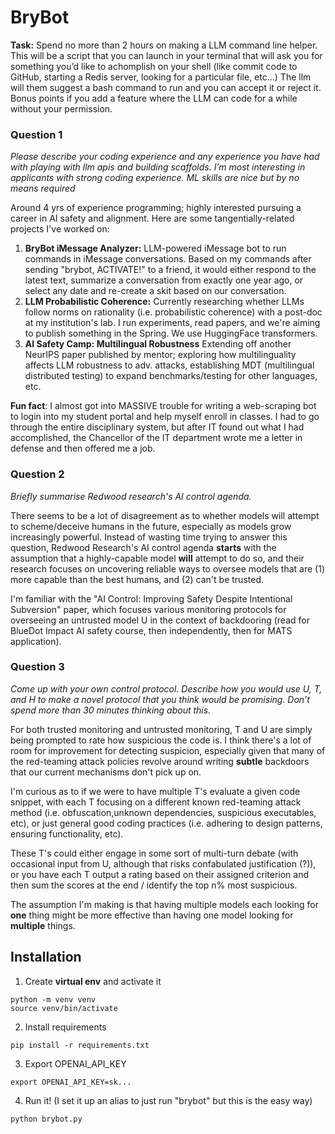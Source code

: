 # BryBot 

**Task:** Spend no more than 2 hours on making a LLM command line helper. This will be a script that you can launch in your terminal that will ask you for something you’d like to achomplish on your shell (like commit code to GitHub, starting a Redis server, looking for a particular file, etc…) The llm will them suggest a bash command to run and you can accept it or reject it. Bonus points if you add a feature where the LLM can code for a while without your permission.


### Question 1
*Please describe your coding experience and any experience you have had with playing with llm apis and building scaffolds. I’m most interesting in applicants with strong coding experience. ML skills are nice but by no means required*

Around 4 yrs of experience programming; highly interested pursuing a career in AI safety and alignment. Here are some tangentially-related projects I've worked on:

1. **BryBot iMessage Analyzer:** LLM-powered iMessage bot to run commands in iMessage conversations. Based on my commands after sending "brybot, ACTIVATE!" to a friend, it would either respond to the latest text, summarize a conversation from exactly one year ago, or select any date and re-create a skit based on our conversation.
2. **LLM Probabilistic Coherence:** Currently researching whether LLMs follow norms on rationality (i.e. probabilistic coherence) with a post-doc at my institution's lab. I run experiments, read papers, and we're aiming to publish something in the Spring. We use HuggingFace transformers.
3. **AI Safety Camp: Multilingual Robustness** Extending off another NeurIPS paper published by mentor; exploring how multilinguality affects LLM robustness to adv. attacks, establishing MDT (multilingual distributed testing) to expand benchmarks/testing for other languages, etc. 

**Fun fact**: I almost got into MASSIVE trouble for writing a web-scraping bot to login into my student portal and help myself enroll in classes. I had to go through the entire disciplinary system, but after IT found out what I had accomplished, the Chancellor of the IT department wrote me a letter in defense and then offered me a job.

### Question 2
*Briefly summarise Redwood research's AI control agenda.*

There seems to be a lot of disagreement as to whether models will attempt to scheme/deceive humans in the future, especially as models grow increasingly powerful. Instead of wasting time trying to answer this question, Redwood Research's AI control agenda **starts** with the assumption that a highly-capable model **will** attempt to do so, and their research focuses on uncovering reliable ways to oversee models that are (1) more capable than the best humans, and (2) can't be trusted.

I'm familiar with the "AI Control: Improving Safety Despite Intentional Subversion" paper, which focuses various monitoring protocols for overseeing an untrusted model U in the context of backdooring (read for BlueDot Impact AI safety course, then independently, then for MATS application).

### Question 3
*Come up with your own control protocol. Describe how you would use U, T, and H to make a novel protocol that you think would be promising. Don’t spend more than 30 minutes thinking about this.* 

For both trusted monitoring and untrusted monitoring, T and U are simply being prompted to rate how suspicious the code is. I think there's a lot of room for improvement for detecting suspicion, especially given that many of the red-teaming attack policies revolve around writing **subtle** backdoors that our current mechanisms don't pick up on.

I'm curious as to if we were to have multiple T's evaluate a given code snippet, with each T focusing on a different known red-teaming attack method (i.e. obfuscation,unknown dependencies, suspicious executables, etc), or just general good coding practices (i.e. adhering to design patterns, ensuring functionality, etc). 

These T's could either engage in some sort of multi-turn debate (with occasional input from U, although that risks confabulated justification (?)), or you have each T output a rating based on their assigned criterion and then sum the scores at the end / identify the top n% most suspicious.


The assumption I'm making is that having multiple models each looking for **one** thing might be more effective than
having one model looking for **multiple** things. 

## Installation

1. Create **virtual env** and activate it
```
python -m venv venv
source venv/bin/activate
```
2. Install requirements
```
pip install -r requirements.txt
```
3. Export OPENAI_API_KEY
```
export OPENAI_API_KEY=sk...
```
4. Run it! (I set it up an alias to just run "brybot" but this is the easy way)
```
python brybot.py
```